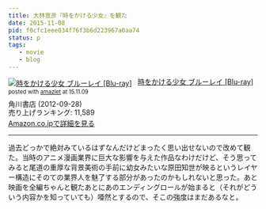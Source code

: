 ```yaml
---
title: 大林宣彦『時をかける少女』を観た
date: 2015-11-08
pid: f0cfc1eee034f76f3b6d223967a0aa74
status: p
tags:
   - movie
   - blog
---
```


<div class="amazlet-box" style="margin-bottom:0px;"><div class="amazlet-image" style="float:left;margin:0px 12px 1px 0px;"><a href="http://www.amazon.co.jp/exec/obidos/ASIN/B008GX5PM6/dotimpact-22/ref=nosim/" name="amazletlink" target="_blank"><img src="http://ecx.images-amazon.com/images/I/51c0G11g3eL._SL160_.jpg" alt="時をかける少女  ブルーレイ [Blu-ray]" style="border: none;" /></a></div><div class="amazlet-info" style="line-height:120%; margin-bottom: 10px"><div class="amazlet-name" style="margin-bottom:10px;line-height:120%"><a href="http://www.amazon.co.jp/exec/obidos/ASIN/B008GX5PM6/dotimpact-22/ref=nosim/" name="amazletlink" target="_blank">時をかける少女  ブルーレイ [Blu-ray]</a><div class="amazlet-powered-date" style="font-size:80%;margin-top:5px;line-height:120%">posted with <a href="http://www.amazlet.com/" title="amazlet" target="_blank">amazlet</a> at 15.11.09</div></div><div class="amazlet-detail">角川書店 (2012-09-28)<br />売り上げランキング: 11,589<br /></div><div class="amazlet-sub-info" style="float: left;"><div class="amazlet-link" style="margin-top: 5px"><a href="http://www.amazon.co.jp/exec/obidos/ASIN/B008GX5PM6/dotimpact-22/ref=nosim/" name="amazletlink" target="_blank">Amazon.co.jpで詳細を見る</a></div></div></div><div class="amazlet-footer" style="clear: left"></div></div>

---- 

過去どっかで絶対みているはずなんだけどまったく思い出せないので改めて観た。当時のアニメ漫画業界に巨大な影響を与えた作品なわけだけど、そう思ってみると尾道の重厚な背景美術の手前に幼女みたいな原田知世が映るというレイヤー構造にそのての業界人を魅了する部分があったのかもしれないと思った。あと映画を全編ちゃんと観たあとにあのエンディングロールが始まると（それがどういう内容かを知っていても）唖然とするので、そこの強度はまだあるなと。
